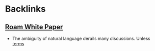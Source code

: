 
# Backlinks
## [Roam White Paper](<Roam White Paper.md>)
- The ambiguity of natural language derails many discussions. Unless [terms](<terms.md>)

